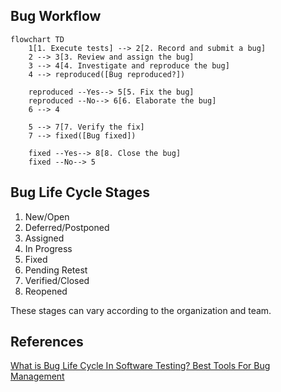 

## Bug Workflow

```mermaid
flowchart TD
    1[1. Execute tests] --> 2[2. Record and submit a bug] 
    2 --> 3[3. Review and assign the bug]
    3 --> 4[4. Investigate and reproduce the bug]
    4 --> reproduced([Bug reproduced?])
    
    reproduced --Yes--> 5[5. Fix the bug]
    reproduced --No--> 6[6. Elaborate the bug]
    6 --> 4    

    5 --> 7[7. Verify the fix]
    7 --> fixed([Bug fixed])

    fixed --Yes--> 8[8. Close the bug]
    fixed --No--> 5
```
## Bug Life Cycle Stages

1. New/Open
2. Deferred/Postponed
3. Assigned
4. In Progress
5. Fixed
6. Pending Retest
7. Verified/Closed
8. Reopened

These stages can vary according to the organization and team.

## References

[What is Bug Life Cycle In Software Testing? Best Tools For Bug Management](https://katalon.com/resources-center/blog/bug-defect-life-cycle)
